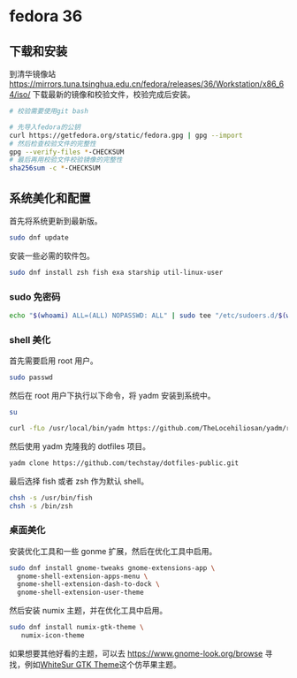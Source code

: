 # fedora 36

## 下载和安装

到清华镜像站 <https://mirrors.tuna.tsinghua.edu.cn/fedora/releases/36/Workstation/x86_64/iso/> 下载最新的镜像和校验文件，校验完成后安装。

```sh
# 校验需要使用git bash

# 先导入fedora的公钥
curl https://getfedora.org/static/fedora.gpg | gpg --import
# 然后检查校验文件的完整性
gpg --verify-files *-CHECKSUM
# 最后再用校验文件校验镜像的完整性
sha256sum -c *-CHECKSUM
```

## 系统美化和配置

首先将系统更新到最新版。

```sh
sudo dnf update
```

安装一些必需的软件包。

```sh
sudo dnf install zsh fish exa starship util-linux-user
```

### sudo 免密码

```sh
echo "$(whoami) ALL=(ALL) NOPASSWD: ALL" | sudo tee "/etc/sudoers.d/$(whoami)"
```

### shell 美化

首先需要启用 root 用户。

```sh
sudo passwd
```

然后在 root 用户下执行以下命令，将 yadm 安装到系统中。

```sh
su

curl -fLo /usr/local/bin/yadm https://github.com/TheLocehiliosan/yadm/raw/master/yadm && chmod a+x /usr/local/bin/yadm
```

然后使用 yadm 克隆我的 dotfiles 项目。

```sh
yadm clone https://github.com/techstay/dotfiles-public.git
```

最后选择 fish 或者 zsh 作为默认 shell。

```sh
chsh -s /usr/bin/fish
chsh -s /bin/zsh
```

### 桌面美化

安装优化工具和一些 gonme 扩展，然后在优化工具中启用。

```sh
sudo dnf install gnome-tweaks gnome-extensions-app \
  gnome-shell-extension-apps-menu \
  gnome-shell-extension-dash-to-dock \
  gnome-shell-extension-user-theme
```

然后安装 numix 主题，并在优化工具中启用。

```sh
sudo dnf install numix-gtk-theme \
   numix-icon-theme
```

如果想要其他好看的主题，可以去 <https://www.gnome-look.org/browse> 寻找，例如[WhiteSur GTK Theme](https://github.com/vinceliuice/WhiteSur-gtk-theme)这个仿苹果主题。
